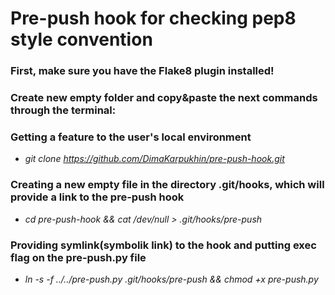 # Pre-push hook for checking pep8 style convention
### First, make sure you have the Flake8 plugin installed!
### Create new empty folder and copy&paste the next commands through the terminal:
### Getting a feature to the user's local environment
 * _git clone https://github.com/DimaKarpukhin/pre-push-hook.git_
### Creating a new empty file in the directory .git/hooks, which will provide a link to the pre-push hook
 * _cd pre-push-hook && cat /dev/null > .git/hooks/pre-push_
### Providing symlink(symbolik link) to the hook and putting exec flag on the pre-push.py file 
 * _ln -s -f ../../pre-push.py .git/hooks/pre-push && chmod +x pre-push.py_
